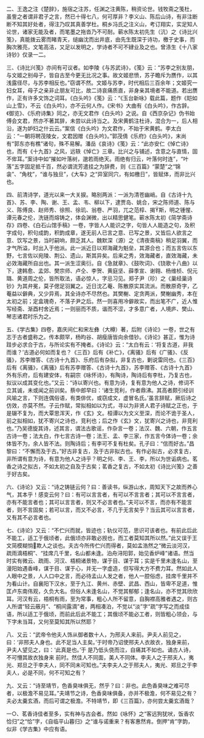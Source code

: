 <!-- { "loadSidebar": true } -->
二、王逸之注《楚辞》，施宿之注苏，任渊之注黄陈，稍资论世。钱牧斋之笺杜，虽訾之者谓非君子之言，然已十得七八，何可厚非？李义山、陈后山诗，有非注断断不知其好处者，得注乃叹其真善学杜。桐乡冯氏之注义山，考订翔实，实足知人论世，诸家无能及者，而笔墨之拖沓乃不可耐。蕲水陈太初先生（沆）之《诗比兴笺》，真能拨云雾而睹青天，缒幽沈而出井底，由先生既深于诗功，檄于史事，而胸次雅亮，文笔高洁，又足以发明之，学诗者不可不肄业及之也。曾涤生《十八家诗钞》仅录一二。

三、《诗比兴笺》亦间有可议者。如李陵《与苏武诗》，《笺》云：“苏李之别友朋，与文姬之别母子，皆自古至今更无比况之事。故文姬悲愤，苏子瞻斥为赝作，以其浅露径尽，与苏李相反也。”窃谓不然。文姬与苏李，时代相后三百余年；文姬究一妇女耳，母子之亲非止朋友可比，故二诗哀痛质直，非身亲其境者不能道。若出赝作，正有许多文饰之词耳。《白头吟》《笺》云：“《玉台新咏》载此篇，题作《皑如山上雪》，不云《白头吟》，亦不云何人作。《宋书》大曲有《白头吟》，作古辞。《御览》、《乐府诗集》同之，亦无文君作《白头吟》之说。自《西京杂记》伪书始傅会文君，然亦不著其辞，未尝以此诗当之。及宋黄鹤注杜诗，混合为一，后人相沿，遂为妒妇之什云云。”案信《白头吟》为文君作，不始于宋黄鹤。李太白云：“一朝将聘茂陵女，文君因赠《白头吟》。”郭茂倩《乐府》《白头吟》，末尚有“郭东亦有樵”诸句，殊不易解。潘岳《哀诗》《笺》云：“此亦安仁《悼亡诗》也，而有《十九首》之风，远轶《悼亡》三章。比兴之与铺述，含意之与直情，固不侔耳。”案诗中如“摧如叶落树，邈若雨绝天。雨绝有归云，叶落何时连”，“叶落”五字固足抵千百，然必谓流芳遣挂之为辞费，则《三百篇》“蒙楚”之“锦衾”、“角枕”，“谁与独旦”，《大车》之“异室同穴，有如檄日”，皆赋体，而非比兴也。

四、前清诗学，道光以来一大关捩。略别两派：一派为清苍幽峭。自《古诗十九首》、苏、李、陶、谢、王、孟、韦、柳以下，逮贾岛、姚合，宋之陈师道、陈与义、陈傅良、赵师秀、徐照、徐玑、翁卷、严羽，兀之范椁、揭斯，明之锺惺、谭元春之伦，洗链而熔铸之，体会渊微，出以精思健笔。蕲水陈太初《简学斋诗存》四卷、《白石山馆手稿》一卷，字皆人人能识之字，句皆人人能造之句，及积字成句，积句成韵，积韵成章，遂无前人已言之意、已写之景，又皆后人欲言之意、饮写之景，当时嗣响，颇乏其人。魏默深（源）之《清夜斋稿》稍足羽翼，而才气所溢，时出入于他派。此一派近日以郑海藏为魁垒，其源合也；而五言佐以东野，七言佐以宛陵、荆公、遗山，斯其异矣。后来之秀，效海藏者，直效海藏，未必效海藏所自出也。其一派生涩奥衍。自《急就章》、《鼓吹词》、《铙歌十八曲》以下，逮韩愈、孟郊、樊宗师、卢仝、李贺、黄庭坚、薛季宣、谢翱、杨维桢、倪元璐、黄道周之伦，皆所取法，语必惊人，字忌习见。郑子尹（珍）之《巢经巢诗钞》为其弁冕，莫子偲足羽翼之。近日沈乙菴、陈散原实其流派。而散原奇字，乙菴益以僻典，又少异焉，其全诗亦不尽然也。其樊榭、定贪两派，樊榭幽秀，本在太初之前；定盒瑰奇，不落子尹之后。然一则喜用冷僻故实，而出笔不广，近人惟写经斋、渐酉村舍近焉；一则丽而不质，谐而不涩，才多意广者，人境庐、樊山、琴志诸君时乐为之。

五、《学古集》四卷，嘉庆间仁和宋左彝（大樽）著，后附《诗论》一卷，世之有志于古者盛称之。传本颇罕，杨昀谷、胡瘦唐皆向余借钞。《诗论》甚正，惟为诗跬步必求合于古，与所论实有不掩者。《诗论》云：“太白有云：‘将复古道，非我而谁？’古道必何如而复也？《三百》后有《补亡》，《离骚》后有《广骚》、《反骚》，苏李赠答、《古诗十九首》、乐府后有杂拟，非复古也，剿说雷同也。《三百》后有《离骚》，《离骚》后有苏李赠答、《古诗十九首》，苏李赠答、《古诗十九首》外有乐府，后有建安体，有嗣宗《咏怀诗》，有陶诗，陶诗后有李杜，乃复古也，拟议以成其变化也。”又云：“诗以寄兴也。有意为诗，复有意为他人之诗，修词不立其诚，未或闻之前训矣。蔡中郎早曰：‘诸生竞利，作者鼎沸。其高者颇引经训风喻之言，下则连偶俗语，有类俳优，或窃成文，虚冒名氏。’虽言辞赋，厥后诗之仿效，亦莫不然。子云作赋，常拟相如以为式，寻以为非贤人君子诗赋之正也，于是辍不复为，而大覃思浑天，作《玄》文。桓谭以为文义至深，而论不诡于圣人，前之拟相如，犹不寄兴之诗也，竞利也；后之作《玄》文，犹寄兴之诗也，非竞利也。”乃吴德旋其诗，述其言，谓法古歌谣，作杂言一卷；法汉、魏、六朝，作五言古诗一卷；法太白，作七言古诗一卷；法王、孟、李三家，作五言今体诗一卷；余体皆不为，余人皆不法。则陶诗后；有李可不复有杜矣。孔子曰：“信而好古。”昌黎曰：“不懈而及于古。”好古非复古，及于古非拟古也。有作必拟古，必求复古，非所谓有意为诗，有意为他人之诗乎？明之何、李、王、李，所以为世诟病也。茗香之诗之拟古，不如太初之自及于古矣；茗香之复古，不如太初《诗比兴笺》之善于好古矣。

六、《诗论》又云：“诗之铸链云何？曰：善读书，纵游山水，周知天下之故而养心气，其本乎！感变云何？曰：有可以言言者，有可以不言言者；其可以不言言者，亦有不能言者也；其可以言言者，则又不必言者也。”夫可以不言，而亦有不能言者，则不言固矣；若可以言，而又不必言，不几于无言矣乎？当云其可以言言者，又有其不必言者也。

七、《诗论》又云：“不伫兴而就，皆迹也；轨仪可范，思识可该者也。有前此后此不能工，适工于俄顷者，此俄顷亦非敢必觊也，而工者莫知其所以然。”此又误于王文简模糊惝欺人之谈也。夫古今所传伫兴而得者，莫如孟浩然之“微云淡河汉，疏雨滴梧桐”、“挂席几千里，名山都未逢。泊舟浔阳郭，始见香炉峰”诸语。然当时实有微云、疏雨、河汉、梧桐诸景物，谋于目、谋于耳；实是千里未逢名山，至漫阳始遇香峰，谋于目、谋于心，并无一字虚造，但写得大方不费力耳。然如此人人眼中之景，人人口中之言，而必待孟山人发之者，他人一腔俗虑，挂席千里并不为看山计。自襄阳下汉水，至于九江、黄州、赤壁、武昌、西山，皆卑不足道，惟匡卢东南伟观，久负大名。但俗人未逢名山，不觉其郁郁；逢名山，亦不觉其欣欣耳。河汉有云，梧桐有雨，至为常事，粗心人所不留意，自胸襟高雅者遇之，则古人所谓“轻云蔽月”、“桐间露滴”者，两相凑泊，不觉以“淡”字“疏”字写之而成佳语，所以适工于俄顷，而前此后此不能工；其俄顷不能必工者，则皆粗心领会，与下字未当耳，又何至莫知其所以然耶？

八、又云：“武帝令他夫人饰从御者数十人，为邢夫人来前。尹夫人前见之，曰：‘非邢夫人身也。此不足当人主矣。’于时帝乃诏使邢夫人衣故衣，独身来前，尹夫人望见之，曰：‘此真是也。’于  是乃低头侥而泣，自痛其不如也。诵古人诗，不可懵其故衣独身来  前时。然佳人不同面，美人不同体。李夫人之于邢夫人，夷光、郑旦之于李夫人，同不同未可知也。”夫李夫人之于邢夫人，夷光、郑旦之于李夫人，必是不同，何不可知之有？

九、又云：“诗至靖节，色香臭味俱无，然乎？曰：非也。此色香臭味之难可尽者，以极澹不易见耳。”夫靖节之诗，色香臭味俱备，亦并不极澹，何不易见之有？夫必太羹玄酒，而后可谓之极澹。不特靖节，即《三百篇》，亦何尝太羹玄酒哉？

一○、茗香诗佳者至多，实有神与古会者。然如《咏怀》之“客远狗犹吠，饭香农恰归”之“恰”字，《自临平山暮归》之“谁与诺重来？有客惠然肯。倒押“肯”字韵，似非《学古集》中应有语。

